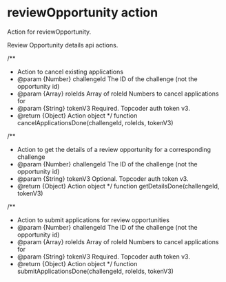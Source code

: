 # reviewOpportunity action
Action for reviewOpportunity.

Review Opportunity details api actions.

/**
 * Action to cancel existing applications
 * @param {Number} challengeId The ID of the challenge (not the opportunity id)
 * @param {Array} roleIds Array of roleId Numbers to cancel applications for
 * @param {String} tokenV3 Required. Topcoder auth token v3.
 * @return {Object} Action object
 */
function cancelApplicationsDone(challengeId, roleIds, tokenV3)

/**
 * Action to get the details of a review opportunity for a corresponding challenge
 * @param {Number} challengeId The ID of the challenge (not the opportunity id)
 * @param {String} tokenV3 Optional. Topcoder auth token v3.
 * @return {Object} Action object
 */
function getDetailsDone(challengeId, tokenV3)

/**
 * Action to submit applications for review opportunities
 * @param {Number} challengeId The ID of the challenge (not the opportunity id)
 * @param {Array} roleIds Array of roleId Numbers to cancel applications for
 * @param {String} tokenV3 Required. Topcoder auth token v3.
 * @return {Object} Action object
 */
function submitApplicationsDone(challengeId, roleIds, tokenV3)